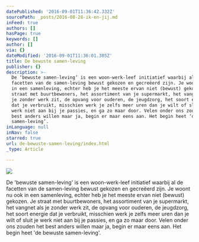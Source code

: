 ```yaml
---
datePublished: '2016-09-01T11:36:42.332Z'
sourcePath: _posts/2016-08-28-ik-en-jij.md
inFeed: true
authors: []
hasPage: true
keywords: []
author: []
via: {}
dateModified: '2016-09-01T11:36:01.305Z'
title: De bewuste samen-leving
publisher: {}
description: >-
  De ‘bewuste samen-leving’ is een woon-werk-leef initiatief waarbij al de
  facetten van de samen-leving bewust gekozen en gecreëerd zijn. Je woont nu ook
  in een samenleving, echter heb je het meeste ervan niet (bewust) gekozen. Je
  straat met buurtbewoners, het assortiment van je supermarkt, het vangnet als
  je zonder werk zit, de opvang voor ouderen, de jeugdzorg, het soort energie
  dat je verbruikt, misschien werk je zelfs meer uren dan je wilt of sluit je
  werk niet aan bij je passies, en ga zo maar door. Velen onder ons zouden het
  best anders willen maar ja, begin er maar eens aan. Het begin heet ‘de bewuste
  samen-leving’.
inLanguage: null
inNav: false
starred: true
url: de-bewuste-samen-leving/index.html
_type: Article

---
```

![](https://the-grid-user-content.s3-us-west-2.amazonaws.com/faa8d145-e92c-4ac9-ac97-16877a9c0b93.jpg)

De 'bewuste samen-leving' is een woon-werk-leef initiatief waarbij al de facetten van de samen-leving bewust gekozen en gecreëerd zijn. Je woont nu ook in een samenleving, echter heb je het meeste ervan niet (bewust) gekozen. Je straat met buurtbewoners, het assortiment van je supermarkt, het vangnet als je zonder werk zit, de opvang voor ouderen, de jeugdzorg, het soort energie dat je verbruikt, misschien werk je zelfs meer uren dan je wilt of sluit je werk niet aan bij je passies, en ga zo maar door. Velen onder ons zouden het best anders willen maar ja, begin er maar eens aan. Het begin heet 'de bewuste samen-leving'.